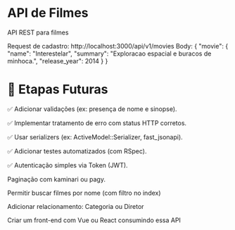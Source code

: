 # API de Filmes

API REST para filmes

Request de cadastro: http://localhost:3000/api/v1/movies
Body: 
{
  "movie": {
      "name": "Interestelar",
      "summary": "Exploracao espacial e buracos de minhoca.",
      "release_year": 2014
  }
}

# 🔁 Etapas Futuras 
✅ Adicionar validações (ex: presença de nome e sinopse).

✅ Implementar tratamento de erro com status HTTP corretos.

✅ Usar serializers (ex: ActiveModel::Serializer, fast_jsonapi).

✅ Adicionar testes automatizados (com RSpec).

✅ Autenticação simples via Token (JWT).

Paginação com kaminari ou pagy.

Permitir buscar filmes por nome (com filtro no index)

Adicionar relacionamento: Categoria ou Diretor

Criar um front-end com Vue ou React consumindo essa API
